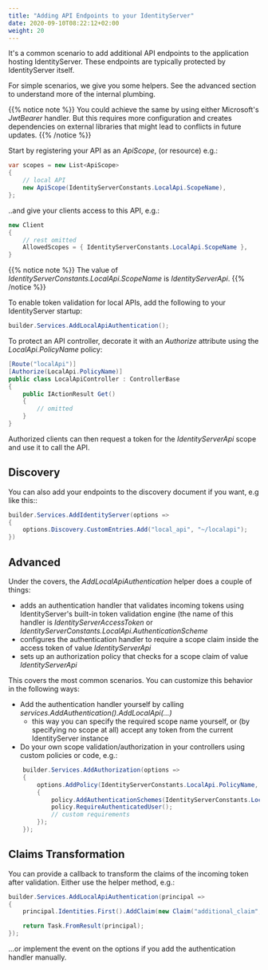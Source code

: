 ```yaml
---
title: "Adding API Endpoints to your IdentityServer"
date: 2020-09-10T08:22:12+02:00
weight: 20
---
```


It's a common scenario to add additional API endpoints to the application hosting IdentityServer.
These endpoints are typically protected by IdentityServer itself.

For simple scenarios, we give you some helpers. See the advanced section to understand more of the internal plumbing.

{{% notice note %}}
You could achieve the same by using either Microsoft's *JwtBearer* handler. But this requires more configuration and creates dependencies on external libraries that might lead to conflicts in future updates.
{{% /notice %}}

Start by registering your API as an *ApiScope*, (or resource) e.g.:

```cs
var scopes = new List<ApiScope>
{
    // local API
    new ApiScope(IdentityServerConstants.LocalApi.ScopeName),
};
```

..and give your clients access to this API, e.g.:

```cs
new Client
{
    // rest omitted
    AllowedScopes = { IdentityServerConstants.LocalApi.ScopeName },   
}
```

{{% notice note %}}
The value of *IdentityServerConstants.LocalApi.ScopeName* is *IdentityServerApi*.
{{% /notice %}}

To enable token validation for local APIs, add the following to your IdentityServer startup:

```cs
builder.Services.AddLocalApiAuthentication();
```

To protect an API controller, decorate it with an *Authorize* attribute using the *LocalApi.PolicyName* policy:

```cs
[Route("localApi")]
[Authorize(LocalApi.PolicyName)]
public class LocalApiController : ControllerBase
{
    public IActionResult Get()
    {
        // omitted
    }
}
```

Authorized clients can then request a token for the *IdentityServerApi* scope and use it to call the API.

## Discovery
You can also add your endpoints to the discovery document if you want, e.g like this::

```cs
builder.Services.AddIdentityServer(options =>
{
    options.Discovery.CustomEntries.Add("local_api", "~/localapi");
})
```

## Advanced
Under the covers, the *AddLocalApiAuthentication* helper does a couple of things:

* adds an authentication handler that validates incoming tokens using IdentityServer's built-in token validation engine (the name of this handler is *IdentityServerAccessToken* or *IdentityServerConstants.LocalApi.AuthenticationScheme*
* configures the authentication handler to require a scope claim inside the access token of value *IdentityServerApi*
* sets up an authorization policy that checks for a scope claim of value *IdentityServerApi*

This covers the most common scenarios. You can customize this behavior in the following ways:

* Add the authentication handler yourself by calling *services.AddAuthentication().AddLocalApi(...)*
    * this way you can specify the required scope name yourself, or (by specifying no scope at all) accept any token from the current IdentityServer instance
* Do your own scope validation/authorization in your controllers using custom policies or code, e.g.:


```cs
    builder.Services.AddAuthorization(options =>
    {
        options.AddPolicy(IdentityServerConstants.LocalApi.PolicyName, policy =>
        {
            policy.AddAuthenticationSchemes(IdentityServerConstants.LocalApi.AuthenticationScheme);
            policy.RequireAuthenticatedUser();
            // custom requirements
        });
    });
```

## Claims Transformation
You can provide a callback to transform the claims of the incoming token after validation.
Either use the helper method, e.g.:

```cs
builder.Services.AddLocalApiAuthentication(principal =>
{
    principal.Identities.First().AddClaim(new Claim("additional_claim", "additional_value"));

    return Task.FromResult(principal);
});
```
    
...or implement the event on the options if you add the authentication handler manually.
